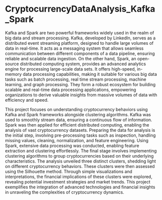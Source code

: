 # CryptocurrencyDataAnalysis_Kafka_Spark

Kafka and Spark are two powerful frameworks widely used in the realm of big data and stream processing. Kafka, developed by LinkedIn, serves as a distributed event streaming platform, designed to handle large volumes of data in real-time. It acts as a messaging system that allows seamless communication between different components of a data pipeline, ensuring reliable and scalable data ingestion. On the other hand, Spark, an open-source distributed computing system, provides an advanced analytics engine for processing large-scale data sets. It offers high-speed, in-memory data processing capabilities, making it suitable for various big data tasks such as batch processing, real time stream processing, machine learning, and graph processing. They form a robust ecosystem for building scalable and real-time data processing applications, empowering organizations to derive valuable insights from massive volumes of data with efficiency and speed.

This project focuses on understanding cryptocurrency behaviors using Kafka and Spark frameworks alongside clustering algorithms. Kafka was used to smoothly stream data, ensuring a continuous flow of information. Spark was then applied for efficient distributed computing, enabling the analysis of vast cryptocurrency datasets. Preparing the data for analysis is the initial step, involving pre-processing tasks such as inspection, handling missing values, cleaning, normalization, and feature engineering. Using Spark, extensive data processing was conducted, enabling feature extraction and clustering effortlessly. The final stage involves implementing clustering algorithms to group cryptocurrencies based on their underlying characteristics. The analysis unveiled three distinct clusters, shedding light on different cryptocurrency behaviors. These clusters were then assessed using the Silhouette method. Through simple visualizations and interpretations, the financial implications of these clusters were explored, revealing potential investment strategies and market trends. This project exemplifies the integration of advanced technologies and financial insights in unraveling the complexities of cryptocurrency dynamics.
